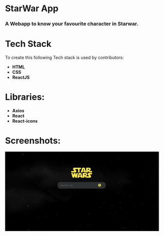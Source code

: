 # StarWar App
### A Webapp to know your favourite character in Starwar.

# Tech Stack
To create this following Tech stack is used by contributors:
* **HTML**
* **CSS**
* **ReactJS**

# Libraries:
* **Axios**
* **React**
* **React-icons**


# Screenshots:
![landing page](https://github.com/AbhinavRajSing/urbanpiper_assignment/blob/main/join-upipr-fe-master%202/screenshots/Screen%20Shot%202021-05-30%20at%201.47.39%20AM.png)
